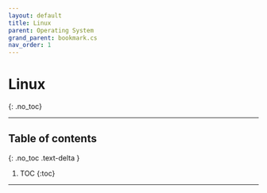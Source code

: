 ```yaml
---
layout: default
title: Linux
parent: Operating System
grand_parent: bookmark.cs
nav_order: 1
---
```


# Linux
{: .no_toc}

---

## Table of contents
{: .no_toc .text-delta }

1. TOC
{:toc}

---
